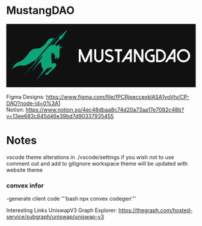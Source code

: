 # MustangDAO

![](https://github.com/CalPolyBlockchain/MustangDAO/blob/main/logo.png)


Figma Designs: https://www.figma.com/file/fPCRjpeccexklASA1yoVtv/CP-DAO?node-id=0%3A1 \
Notion: https://www.notion.so/4ec48dbaa8c74d20a73aa17e7082c48b?v=13ee683c845d46e39bd7d90337935455

# Notes

vscode theme alterations in ./vscode/settings
if you wish not to use comment out and add to gitignore
workspace theme will be updated with website theme


### convex infor

-generate client code 
'''bash npx convex codegen'''


Interesting Links
UniswapV3 Graph Explorer: https://thegraph.com/hosted-service/subgraph/uniswap/uniswap-v3